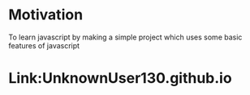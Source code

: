 # Motivation
To learn javascript by making a simple project which uses some basic features of javascript
# Link:UnknownUser130.github.io
